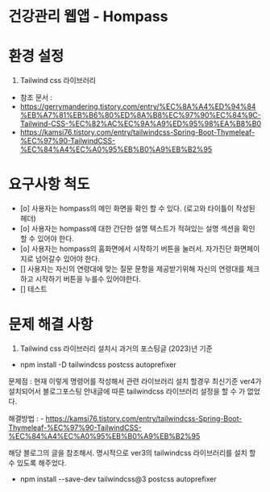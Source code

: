 # 건강관리 웹앱 - Hompass


# 환경 설정
1. Tailwind css 라이브러리
- 참조 문서 :
- https://gerrymandering.tistory.com/entry/%EC%8A%A4%ED%94%84%EB%A7%81%EB%B6%80%ED%8A%B8%EC%97%90%EC%84%9C-Tailwind-CSS-%EC%82%AC%EC%9A%A9%ED%95%98%EA%B8%B0
- https://kamsi76.tistory.com/entry/tailwindcss-Spring-Boot-Thymeleaf-%EC%97%90-TailwindCSS-%EC%84%A4%EC%A0%95%EB%B0%A9%EB%B2%95
# 요구사항 척도

- [o] 사용자는 hompass의 메인 화면을 확인 할 수 있다. (로고와 타이틀이 작성된 헤더)
- [o] 사용자는 hompass에 대한 간단한 설명 텍스트가 적혀있는 설명 섹션을 확인 할 수 있어야 한다.
- [o] 사용자는 hompass의 홈화면에서 시작하기 버튼을 눌러서. 자가진단 화면페이지로 넘어갈수 있어야 한다.
- [] 사용자는 자신의 연령대에 맞는 질문 문항을 제공받기위해 자신의 연령대를 체크하고 시작하기 버튼을 누를수 있어야한다.
- [] 테스트

# 문제 해결 사항
1. Tailwind css 라이브러리 설치시 과거의 포스팅글 (2023)년 기준
- npm install -D tailwindcss postcss autoprefixer

문제점 : 현재 이렇게 명령어를 작성해서 관련 라이브러리 설치 할경우 최신기준 ver4가 설치되어서
블로그포스팅 안내글에 따른 tailwindcss 라이브러리 설정을 할 수 가 없었다.

해결방법 : - https://kamsi76.tistory.com/entry/tailwindcss-Spring-Boot-Thymeleaf-%EC%97%90-TailwindCSS-%EC%84%A4%EC%A0%95%EB%B0%A9%EB%B2%95

해당 블로그의 글을 참조해서.
명시적으로 ver3의 tailwindcss 라이브러리를 설치 할 수 있도록 해주었다.

- npm install --save-dev tailwindcss@3 postcss autoprefixer
